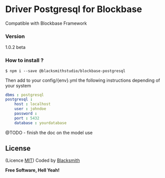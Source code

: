 # Driver Postgresql for Blockbase
Compatible with Blockbase Framework

### Version
1.0.2 beta

### How to install ?
```shell
$ npm i --save @blacksmithstudio/blockbase-postgresql
```

Then add to your config/{env}.yml the following instructions depending of your system
```yml
dbms : postgresql
postgresql :
    host : localhost
    user : johndoe
    password :
    port : 5432
    database : yourdatabase
```

@TODO - finish the doc on the model use

License
----
(Licence [MIT](https://github.com/blacksmithstudio/blockbase-postgresql/blob/master/LICENCE))
Coded by [Blacksmith](https://www.blacksmith.studio)


**Free Software, Hell Yeah!**

[Node.js]:https://nodejs.org/en
[NPM]:https://www.npmjs.com
